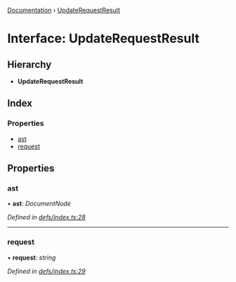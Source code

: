 [Documentation](../README.md) › [UpdateRequestResult](updaterequestresult.md)

# Interface: UpdateRequestResult

## Hierarchy

* **UpdateRequestResult**

## Index

### Properties

* [ast](updaterequestresult.md#ast)
* [request](updaterequestresult.md#request)

## Properties

###  ast

• **ast**: *DocumentNode*

*Defined in [defs/index.ts:28](https://github.com/badbatch/graphql-box/blob/6718c4a/packages/request-parser/src/defs/index.ts#L28)*

___

###  request

• **request**: *string*

*Defined in [defs/index.ts:29](https://github.com/badbatch/graphql-box/blob/6718c4a/packages/request-parser/src/defs/index.ts#L29)*

